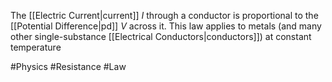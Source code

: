 The [[Electric Current|current]] $I$ through a conductor is proportional to the [[Potential Difference|pd]] $V$ across it. This law applies to metals (and many other single-substance [[Electrical Conductors|conductors]]) at constant temperature


#Physics #Resistance #Law